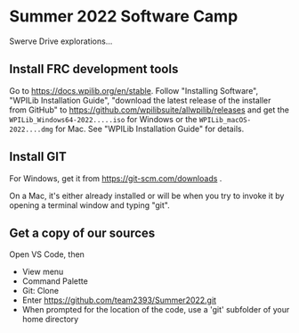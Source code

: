 Summer 2022 Software Camp
=========================

Swerve Drive explorations...


Install FRC development tools
-----------------------------

Go to https://docs.wpilib.org/en/stable.
Follow "Installing Software", "WPILib Installation Guide", "download the latest release of the installer from GitHub" to 
https://github.com/wpilibsuite/allwpilib/releases and get the `WPILib_Windows64-2022.....iso` for Windows or the
`WPILib_macOS-2022....dmg` for Mac. 
See "WPILib Installation Guide" for details.

Install GIT 
-----------

For Windows, get it from https://git-scm.com/downloads . 

On a Mac, it's either already installed or will be when you try to invoke it by opening a terminal window and typing "git".

Get a copy of our sources
-------------------------

Open VS Code, then

 * View menu
 * Command Palette
 * Git: Clone
 * Enter https://github.com/team2393/Summer2022.git
 * When prompted for the location of the code, use a 'git' subfolder of your home directory


